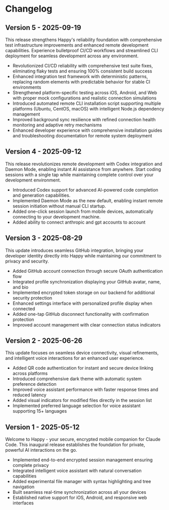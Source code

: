 # Changelog

## Version 5 - 2025-09-19

This release strengthens Happy's reliability foundation with comprehensive test infrastructure improvements and enhanced remote development capabilities. Experience bulletproof CI/CD workflows and streamlined CLI deployment for seamless development across any environment.

- Revolutionized CI/CD reliability with comprehensive test suite fixes, eliminating flaky tests and ensuring 100% consistent build success
- Enhanced integration test framework with deterministic patterns, replacing random elements with predictable behavior for stable CI environments
- Strengthened platform-specific testing across iOS, Android, and Web with proper mock configurations and realistic connection simulations
- Introduced automated remote CLI installation script supporting multiple platforms (Ubuntu, CentOS, macOS) with intelligent Node.js dependency management
- Improved background sync resilience with refined connection health monitoring and adaptive retry mechanisms
- Enhanced developer experience with comprehensive installation guides and troubleshooting documentation for remote system deployment

## Version 4 - 2025-09-12

This release revolutionizes remote development with Codex integration and Daemon Mode, enabling instant AI assistance from anywhere. Start coding sessions with a single tap while maintaining complete control over your development environment.

- Introduced Codex support for advanced AI-powered code completion and generation capabilities.
- Implemented Daemon Mode as the new default, enabling instant remote session initiation without manual CLI startup.
- Added one-click session launch from mobile devices, automatically connecting to your development machine.
- Added ability to connect anthropic and gpt accounts to account

## Version 3 - 2025-08-29

This update introduces seamless GitHub integration, bringing your developer identity directly into Happy while maintaining our commitment to privacy and security.

- Added GitHub account connection through secure OAuth authentication flow
- Integrated profile synchronization displaying your GitHub avatar, name, and bio
- Implemented encrypted token storage on our backend for additional security protection
- Enhanced settings interface with personalized profile display when connected
- Added one-tap GitHub disconnect functionality with confirmation protection
- Improved account management with clear connection status indicators

## Version 2 - 2025-06-26

This update focuses on seamless device connectivity, visual refinements, and intelligent voice interactions for an enhanced user experience.

- Added QR code authentication for instant and secure device linking across platforms
- Introduced comprehensive dark theme with automatic system preference detection
- Improved voice assistant performance with faster response times and reduced latency
- Added visual indicators for modified files directly in the session list
- Implemented preferred language selection for voice assistant supporting 15+ languages

## Version 1 - 2025-05-12

Welcome to Happy - your secure, encrypted mobile companion for Claude Code. This inaugural release establishes the foundation for private, powerful AI interactions on the go.

- Implemented end-to-end encrypted session management ensuring complete privacy
- Integrated intelligent voice assistant with natural conversation capabilities
- Added experimental file manager with syntax highlighting and tree navigation
- Built seamless real-time synchronization across all your devices
- Established native support for iOS, Android, and responsive web interfaces
